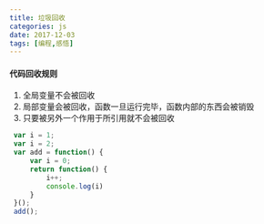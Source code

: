 ```yaml
---
title: 垃圾回收
categories: js
date: 2017-12-03
tags: [编程,感悟]
---
```


#### 代码回收规则
1. 全局变量不会被回收
2. 局部变量会被回收，函数一旦运行完毕，函数内部的东西会被销毁
3. 只要被另外一个作用于所引用就不会被回收

```javascript
 var i = 1;
 var i = 2;
 var add = function() {
     var i = 0;
     return function() {
         i++;
         console.log(i)
     }
 }();
 add();
```
